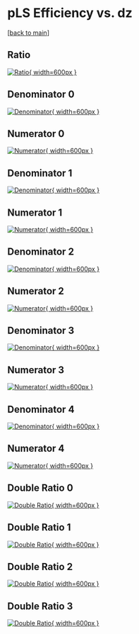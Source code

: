 # pLS Efficiency vs. dz

[[back to main](./)]



## Ratio

[![Ratio](../mtv/var/pLS_base_13_-1_eff_dz.png){ width=600px }](../mtv/var/pLS_base_13_-1_eff_dz.pdf)

## Denominator 0

[![Denominator](../mtv/den/pLS_base_13_-1_eff_dz_den0.png){ width=600px }](../mtv/den/pLS_base_13_-1_eff_dz_den0.pdf)

## Numerator 0

[![Numerator](../mtv/num/pLS_base_13_-1_eff_dz_num0.png){ width=600px }](../mtv/num/pLS_base_13_-1_eff_dz_num0.pdf)

## Denominator 1

[![Denominator](../mtv/den/pLS_base_13_-1_eff_dz_den1.png){ width=600px }](../mtv/den/pLS_base_13_-1_eff_dz_den1.pdf)

## Numerator 1

[![Numerator](../mtv/num/pLS_base_13_-1_eff_dz_num1.png){ width=600px }](../mtv/num/pLS_base_13_-1_eff_dz_num1.pdf)

## Denominator 2

[![Denominator](../mtv/den/pLS_base_13_-1_eff_dz_den2.png){ width=600px }](../mtv/den/pLS_base_13_-1_eff_dz_den2.pdf)

## Numerator 2

[![Numerator](../mtv/num/pLS_base_13_-1_eff_dz_num2.png){ width=600px }](../mtv/num/pLS_base_13_-1_eff_dz_num2.pdf)

## Denominator 3

[![Denominator](../mtv/den/pLS_base_13_-1_eff_dz_den3.png){ width=600px }](../mtv/den/pLS_base_13_-1_eff_dz_den3.pdf)

## Numerator 3

[![Numerator](../mtv/num/pLS_base_13_-1_eff_dz_num3.png){ width=600px }](../mtv/num/pLS_base_13_-1_eff_dz_num3.pdf)

## Denominator 4

[![Denominator](../mtv/den/pLS_base_13_-1_eff_dz_den4.png){ width=600px }](../mtv/den/pLS_base_13_-1_eff_dz_den4.pdf)

## Numerator 4

[![Numerator](../mtv/num/pLS_base_13_-1_eff_dz_num4.png){ width=600px }](../mtv/num/pLS_base_13_-1_eff_dz_num4.pdf)

## Double Ratio 0

[![Double Ratio](../mtv/ratio/pLS_base_13_-1_eff_dz_ratio0.png){ width=600px }](../mtv/ratio/pLS_base_13_-1_eff_dz_ratio0.pdf)

## Double Ratio 1

[![Double Ratio](../mtv/ratio/pLS_base_13_-1_eff_dz_ratio1.png){ width=600px }](../mtv/ratio/pLS_base_13_-1_eff_dz_ratio1.pdf)

## Double Ratio 2

[![Double Ratio](../mtv/ratio/pLS_base_13_-1_eff_dz_ratio2.png){ width=600px }](../mtv/ratio/pLS_base_13_-1_eff_dz_ratio2.pdf)

## Double Ratio 3

[![Double Ratio](../mtv/ratio/pLS_base_13_-1_eff_dz_ratio3.png){ width=600px }](../mtv/ratio/pLS_base_13_-1_eff_dz_ratio3.pdf)

